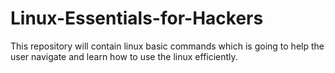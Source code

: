 # Linux-Essentials-for-Hackers
This repository will contain linux basic commands which is going to help the user navigate and learn how to use the linux efficiently.

